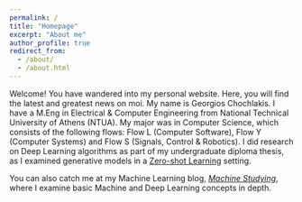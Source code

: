 ```yaml
---
permalink: /
title: "Homepage"
excerpt: "About me"
author_profile: true
redirect_from: 
  - /about/
  - /about.html
---
```


Welcome! You have wandered into my personal website. Here, you will find the latest and greatest news on moi. My name is Georgios Chochlakis. I have a M.Eng in Electrical & Computer Engineering from National Technical University of Athens (NTUA). My major was in Computer Science, which consists of the following flows: Flow L (Computer Software), Flow Y (Computer Systems) and Flow S (Signals, Control & Robotics). I did research on Deep Learning algorithms as part of my undergraduate diploma thesis, as I examined generative models in a [Zero-shot Learning](https://en.wikipedia.org/wiki/Zero-shot_learning) setting.

You can also catch me at my Machine Learning blog, [*Machine Studying*](machine-studying.blogspot.com/), where I examine basic Machine and Deep Learning concepts in depth.
